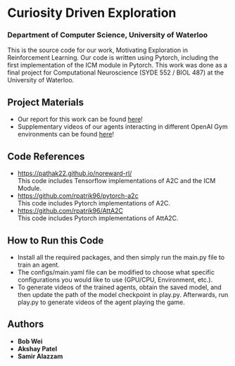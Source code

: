 # Curiosity Driven Exploration
### Department of Computer Science, University of Waterloo
This is the source code for our work, Motivating Exploration in Reinforcement Learning. Our code is written using Pytorch, including the first implementation of the ICM module in Pytorch. This work was done as a final project for Computational Neuroscience (SYDE 552 / BIOL 487) at the University of Waterloo.

## Project Materials
- Our report for this work can be found [here](paper/main.pdf)!
- Supplementary videos of our agents interacting in different OpenAI Gym environments can be found [here](videos/)!

## Code References
- https://pathak22.github.io/noreward-rl/ </br>
This code includes Tensorflow implementations of A2C and the ICM Module.
- https://github.com/rpatrik96/pytorch-a2c </br>
This code includes Pytorch implementations of A2C.
- https://github.com/rpatrik96/AttA2C </br>
This code includes Pytorch implementations of AttA2C.

## How to Run this Code
- Install all the required packages, and then simply run the main.py file to train an agent. 
- The configs/main.yaml file can be modified to choose what specific configurations you would like to use (GPU/CPU, Environment, etc.). 
- To generate videos of the trained agents, obtain the saved model, and then update the path of the model checkpoint in play.py. Afterwards, run play.py to generate videos of the agent playing the game.

## Authors

* **Bob Wei**
* **Akshay Patel**
* **Samir Alazzam**
